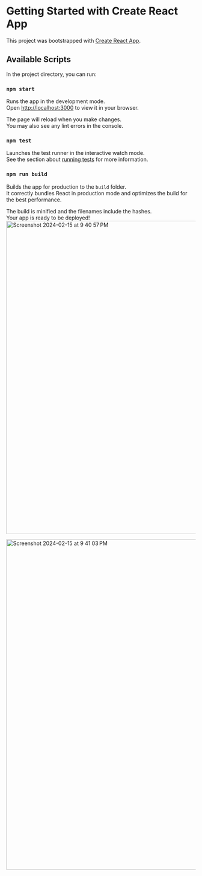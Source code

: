 # Getting Started with Create React App

This project was bootstrapped with [Create React App](https://github.com/facebook/create-react-app).

## Available Scripts

In the project directory, you can run:

### `npm start`

Runs the app in the development mode.\
Open [http://localhost:3000](http://localhost:3000) to view it in your browser.

The page will reload when you make changes.\
You may also see any lint errors in the console.

### `npm test`

Launches the test runner in the interactive watch mode.\
See the section about [running tests](https://facebook.github.io/create-react-app/docs/running-tests) for more information.

### `npm run build`

Builds the app for production to the `build` folder.\
It correctly bundles React in production mode and optimizes the build for the best performance.

The build is minified and the filenames include the hashes.\
Your app is ready to be deployed!
<img width="831" alt="Screenshot 2024-02-15 at 9 40 57 PM" src="https://github.com/DT-Divya/Resume-Builder/assets/140541260/52facabb-25a0-4dc3-a7bc-23cfc28b2f6c">

<img width="877" alt="Screenshot 2024-02-15 at 9 41 03 PM" src="https://github.com/DT-Divya/Resume-Builder/assets/140541260/6b6e34c8-d69d-44a6-b082-b2d2305f0f71">



